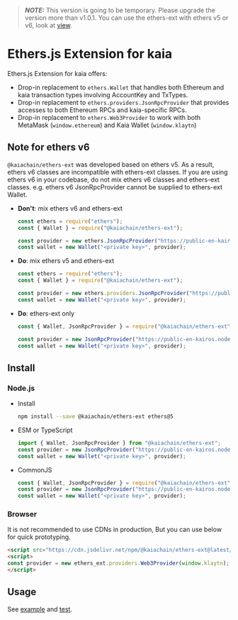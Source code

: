 > **_NOTE:_**
> This version is going to be temporary.
> Please upgrade the version more than v1.0.1. You can use the ethers-ext with ethers v5 or v6, look at [view](/references/sdk/ethers-ext/getting-started/).

# Ethers.js Extension for kaia

Ethers.js Extension for kaia offers:

- Drop-in replacement to `ethers.Wallet` that handles both Ethereum and kaia transaction types
  involving AccountKey and TxTypes.
- Drop-in replacement to `ethers.providers.JsonRpcProvider` that provides accesses to both Ethereum RPCs and
  kaia-specific RPCs.
- Drop-in replacement to `ethers.Web3Provider` to work with both MetaMask (`window.ethereum`) and Kaia Wallet (`window.klaytn`)

## Note for ethers v6

`@kaiachain/ethers-ext` was developed based on ethers v5. As a result, ethers v6 classes are incompatible with ethers-ext classes. If you are using ethers v6 in your codebase, do not mix ethers v6 classes and ethers-ext classes. e.g. ethers v6 JsonRpcProvider cannot be supplied to ethers-ext Wallet.

- **Don't**: mix ethers v6 and ethers-ext
  ```js
  const ethers = require("ethers");
  const { Wallet } = require("@kaiachain/ethers-ext");

  const provider = new ethers.JsonRpcProvider("https://public-en-kairos.node.kaia.io");
  const wallet = new Wallet("<private key>", provider);
  ```
- **Do**: mix ethers v5 and ethers-ext
  ```js
  const ethers = require("ethers");
  const { Wallet } = require("@kaiachain/ethers-ext");

  const provider = new ethers.providers.JsonRpcProvider("https://public-en-kairos.node.kaia.io");
  const wallet = new Wallet("<private key>", provider);
  ```
- **Do**: ethers-ext only
  ```js
  const { Wallet, JsonRpcProvider } = require("@kaiachain/ethers-ext");

  const provider = new JsonRpcProvider("https://public-en-kairos.node.kaia.io");
  const wallet = new Wallet("<private key>", provider);
  ```

## Install

### Node.js

- Install
  ```sh
  npm install --save @kaiachain/ethers-ext ethers@5
  ```
- ESM or TypeScript
  ```ts
  import { Wallet, JsonRpcProvider } from "@kaiachain/ethers-ext";
  const provider = new JsonRpcProvider("https://public-en-kairos.node.kaia.io");
  const wallet = new Wallet("<private key>", provider);
  ```
- CommonJS
  ```js
  const { Wallet, JsonRpcProvider } = require("@kaiachain/ethers-ext");
  const provider = new JsonRpcProvider("https://public-en-kairos.node.kaia.io");
  const wallet = new Wallet("<private key>", provider);
  ```

### Browser

It is not recommended to use CDNs in production, But you can use below for quick prototyping.

```html
<script src="https://cdn.jsdelivr.net/npm/@kaiachain/ethers-ext@latest/dist/ethers-ext.bundle.js"></script>
<script>
const provider = new ethers_ext.providers.Web3Provider(window.klaytn);
</script>
```

## Usage

See [example](./example) and [test](./test).
